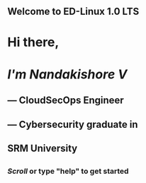 



## Welcome to ED-Linux 1.0 LTS



#  Hi there,
#  *I'm Nandakishore V*
##     — CloudSecOps Engineer 
##     — Cybersecurity graduate in
##        SRM University
##
###   *Scroll* or type "help" to get started
